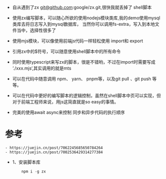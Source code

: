 - 自从遇到了zx git@github.com:google/zx.git,很快我就丢掉了 shell脚本

- 使用zx编写脚本，可以随心所欲的使用nodejs模块类库,我的demo使用mysql类库去将日志写入到mysql数据库， 当然你可以调用fs-extra，写入到本地文件当中，选择性很多了

- 使用mjs模块，可以像使用前端js代码一样轻松使用 import和 export

- 引用zx中的$符号，可以随意使用shell脚本中的所有命令

- 同时使用typescript来写zx的脚本，很是不错哟，不过在import时需要写成 ’./xxx.mjs‘,其实调用的就是mts

- 可以在代码中随意调用 npm、 yarn、 pnpm等，以及git pull 、git push 等等。

- 可以在代码中更好的编写脚本的逻辑控制，虽然在shell脚本中页可以实现，但对于前端工程师来说，用js这简直就是so easy的事情。

- 完美的使用await async来控制 同步和异步代码的执行顺序


# 参考
    - https://juejin.cn/post/7062245685650784264
    - https://juejin.cn/post/7002536429314277384
    

- 1、安装脚本库
    ```javascript
        npm i -g zx
    ```

